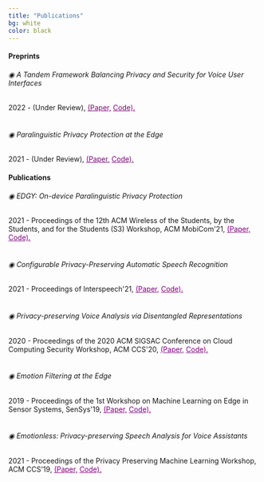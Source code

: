 ```yaml
---
title: "Publications"
bg: white
color: black
---
```

#### Preprints
  <div class="card-body">
    <h6 class="card-title"> &#9673; A Tandem Framework Balancing Privacy and Security for Voice User Interfaces </h6>
    2022 - (Under Review),
    <a href="https://arxiv.org/pdf/2107.10045.pdf" style="color:Purple;">(Paper,</a>
    <a href="https://github.com/RanyaJumah/EDGY" style="color:Purple;">Code).</a>  
  </div>
  <br>
  <div class="card-body">
    <h6 class="card-title"> &#9673; Paralinguistic Privacy Protection at the Edge </h6>
    2021 - (Under Review),
    <a href="https://arxiv.org/pdf/2011.02930.pdf" style="color:Purple;">(Paper,</a>
    <a href="https://github.com/RanyaJumah/EDGY" style="color:Purple;">Code).</a>  
  </div>
  
  #### Publications
  <div class="card-body">
    <h6 class="card-title"> &#9673; EDGY: On-device Paralinguistic Privacy Protection </h6>
    2021 - Proceedings of the 12th ACM Wireless of the Students, by the Students, and for the Students (S3) Workshop, ACM MobiCom'21,
    <a href="https://dl.acm.org/doi/abs/10.1145/3477087.3478382" style="color:Purple;">(Paper,</a>
    <a href="https://github.com/RanyaJumah/EDGY" style="color:Purple;">Code).</a>  
  </div>
  <br>
  <div class="card-body">
    <h6 class="card-title"> &#9673; Configurable Privacy-Preserving Automatic Speech Recognition </h6>
    2021 - Proceedings of Interspeech'21,
    <a href="https://www.isca-speech.org/archive/pdfs/interspeech_2021/aloufi21_interspeech.pdf" style="color:Purple;">(Paper,</a>
    <a href="https://github.com/RanyaJumah/EDGY" style="color:Purple;">Code).</a>  
  </div>
  <br>
  <div class="card-body">
    <h6 class="card-title"> &#9673; Privacy-preserving Voice Analysis via Disentangled Representations </h6>
    2020 - Proceedings of the 2020 ACM SIGSAC Conference on Cloud Computing Security Workshop, ACM CCS'20,
    <a href="https://dl.acm.org/doi/abs/10.1145/3411495.3421355" style="color:Purple;">(Paper,</a>
    <a href="https://github.com/RanyaJumah/EDGY" style="color:Purple;">Code).</a>  
  </div>
  <br>
  <div class="card-body">
    <h6 class="card-title"> &#9673; Emotion Filtering at the Edge </h6>
    2019 - Proceedings of the 1st Workshop on Machine Learning on Edge in Sensor Systems, SenSys'19,
    <a href="https://dl.acm.org/doi/abs/10.1145/3362743.3362960" style="color:Purple;">(Paper,</a>
    <a href="https://github.com/RanyaJumah/EDGY" style="color:Purple;">Code).</a>  
  </div>
  <br>
  <div class="card-body">
    <h6 class="card-title"> &#9673; Emotionless: Privacy-preserving Speech Analysis for Voice Assistants </h6>
    2021 - Proceedings of the Privacy Preserving Machine Learning Workshop, ACM CCS'19,
    <a href="https://arxiv.org/abs/1908.03632" style="color:Purple;">(Paper,</a>
    <a href="https://github.com/RanyaJumah/EDGY" style="color:Purple;">Code).</a>  
  </div>
  


